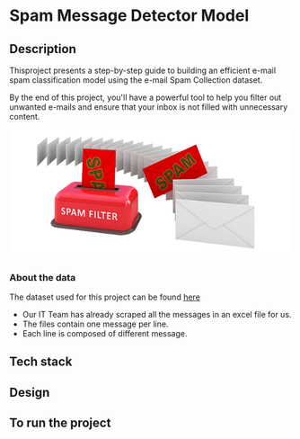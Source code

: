 # Spam Message Detector Model 

## Description

Thisproject presents a step-by-step guide to building an efficient e-mail spam classification model using the e-mail Spam Collection dataset. 

By the end of this project, you'll have a powerful tool to help you filter out unwanted e-mails and ensure that your inbox is not filled with unnecessary content.

![spam classification](images/intro.png)


### About the data
The dataset used for this project can be found [here](https://www.kaggle.com/datasets/mfaisalqureshi/spam-email)
* Our IT Team has already scraped all the messages in an excel file for us.
* The files contain one message per line.
* Each line is composed of different message.

## Tech stack

## Design

## To run the project

